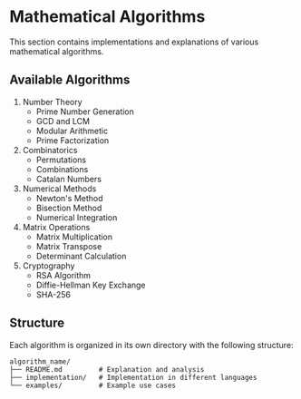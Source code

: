 # Mathematical Algorithms

This section contains implementations and explanations of various mathematical algorithms.

## Available Algorithms

1. Number Theory
   - Prime Number Generation
   - GCD and LCM
   - Modular Arithmetic
   - Prime Factorization
2. Combinatorics
   - Permutations
   - Combinations
   - Catalan Numbers
3. Numerical Methods
   - Newton's Method
   - Bisection Method
   - Numerical Integration
4. Matrix Operations
   - Matrix Multiplication
   - Matrix Transpose
   - Determinant Calculation
5. Cryptography
   - RSA Algorithm
   - Diffie-Hellman Key Exchange
   - SHA-256

## Structure

Each algorithm is organized in its own directory with the following structure:

```
algorithm_name/
├── README.md         # Explanation and analysis
├── implementation/   # Implementation in different languages
└── examples/         # Example use cases
``` 